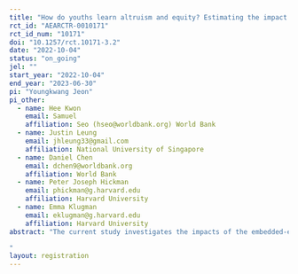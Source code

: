 ```yaml
---
title: "How do youths learn altruism and equity? Estimating the impact of embedded ethics in education on social preferences"
rct_id: "AEARCTR-0010171"
rct_id_num: "10171"
doi: "10.1257/rct.10171-3.2"
date: "2022-10-04"
status: "on_going"
jel: ""
start_year: "2022-10-04"
end_year: "2023-06-30"
pi: "Youngkwang Jeon"
pi_other:
  - name: Hee Kwon
    email: Samuel
    affiliation: Seo (hseo@worldbank.org) World Bank
  - name: Justin Leung
    email: jhleung33@gmail.com
    affiliation: National University of Singapore
  - name: Daniel Chen
    email: dchen9@worldbank.org
    affiliation: World Bank
  - name: Peter Joseph Hickman
    email: phickman@g.harvard.edu
    affiliation: Harvard University
  - name: Emma Klugman
    email: eklugman@g.harvard.edu
    affiliation: Harvard University
abstract: "The current study investigates the impacts of the embedded-ethics software coding education program with a sample of 200 students in Arusha Girls’ Secondary School in the United Republic of Tanzania. The study randomly assigns the sample into two treatment groups - one where students code interactions of virtual “Standard Nash” agents that only take account of the benefit to oneself, and another where the students code interactions of virtual “Altruistic-Equitable” agents that are interested in not only one’s own benefit but also others’ - and a control group for which no program activities are taken place. Through such random assignment to the intervention, this study plans to study the impact of the embedded-ethics digital education program on students’ i)  social preferences in altruism, equity, and inclusion, ii) psychosocial well-being, and iii) other auxiliary socioemotional-learning indicators, such as their interest in STEM (Science, Technology, Engineering, and Mathematics) fields and gender-based attitudes. 
"
layout: registration
---
```


